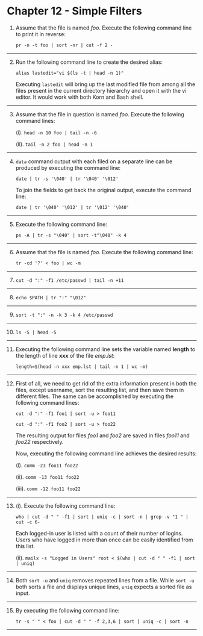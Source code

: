 # Chapter 12 - Simple Filters

1.  Assume that the file is named _foo_. Execute the following command line to print it in reverse:

    `pr -n -t foo | sort -nr | cut -f 2 -`

---

2.  Run the following command line to create the desired alias:

    `alias lastedit="vi $(ls -t | head -n 1)"`

    Executing `lastedit` will bring up the last modified file from among all the files present in the current directory hierarchy and open it with the vi editor. It would work with both Korn and Bash shell.

---

3.  Assume that the file in question is named _foo_. Execute the following command lines:

    (i). `head -n 10 foo | tail -n -6`

    (ii). `tail -n 2 foo | head -n 1`

---

4.  `data` command output with each filed on a separate line can be produced by executing the command line:

    `date | tr -s '\040' | tr '\040' '\012'`

    To join the fields to get back the original output, execute the command line:

    `date | tr '\040' '\012' | tr '\012' '\040'`

---

5.  Execute the following command line:

    `ps -A | tr -s "\040" | sort -t"\040" -k 4`

---

6.  Assume that the file is named _foo_. Execute the following command line:

    `tr -cd '?' < foo | wc -m`

---

7.  `cut -d ":" -f1 /etc/passwd | tail -n +11`

---

8.  `echo $PATH | tr ":" "\012"`

---

9.  `sort -t ":" -n -k 3 -k 4 /etc/passwd`

---

10. `ls -S | head -5`

---

11. Executing the following command line sets the variable named **length** to the length of line **xxx** of the file _emp.lst_:

    `length=$(head -n xxx emp.lst | tail -n 1 | wc -m)`

---

12. First of all, we need to get rid of the extra information present in both the files, except username, sort the resulting list, and then save them in different files. The same can be accomplished by executing the following command lines:

    `cut -d ":" -f1 foo1 | sort -u > foo11`

    `cut -d ":" -f1 foo2 | sort -u > foo22`

    The resulting output for files _foo1_ and _foo2_ are saved in files _foo11_ and _foo22_ respectively.

    Now, executing the following command line achieves the desired results:

    (i). `comm -23 foo11 foo22`

    (ii). `comm -13 foo11 foo22`

    (iii). `comm -12 foo11 foo22`

---

13. (i). Execute the following command line:

    `who | cut -d " " -f1 | sort | uniq -c | sort -n | grep -v "1 " | cut -c 6-`

    Each logged-in user is listed with a count of their number of logins. Users who have logged in more than once can be easily identified from this list.

    (ii). `mailx -s "Logged in Users" root < $(who | cut -d " " -f1 | sort | uniq)`

---

14. Both `sort -u` and `uniq` removes repeated lines from a file. While `sort -u` both sorts a file and displays unique lines, `uniq` expects a sorted file as input.

---

15. By executing the following command line:

    `tr -s " " < foo | cut -d " " -f 2,3,6 | sort | uniq -c | sort -n`

---
